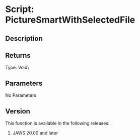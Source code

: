 # Script: PictureSmartWithSelectedFile

## Description

## Returns

Type: Void\

## Parameters

No Parameters

## Version

This function is available in the following releases:

1.  JAWS 20.00 and later
